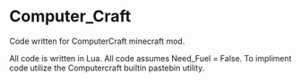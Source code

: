 # Computer_Craft
Code written for ComputerCraft minecraft mod.

All code is written in Lua.
All code assumes Need_Fuel = False.
To impliment code utilize the Computercraft builtin pastebin utility.
